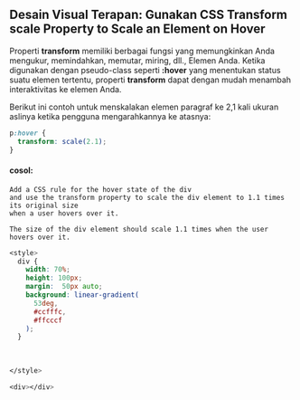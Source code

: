 ## Desain Visual Terapan: Gunakan CSS Transform scale Property to Scale an Element on Hover

Properti **transform** memiliki berbagai fungsi yang memungkinkan Anda mengukur, memindahkan, memutar, miring, dll., Elemen Anda. Ketika digunakan dengan pseudo-class seperti **:hover** yang menentukan status suatu elemen tertentu, properti **transform** dapat dengan mudah menambah interaktivitas ke elemen Anda.



Berikut ini contoh untuk menskalakan elemen paragraf ke 2,1 kali ukuran aslinya ketika pengguna mengarahkannya ke atasnya:

```css
p:hover {
  transform: scale(2.1);
}
```

#### cosol:

```
Add a CSS rule for the hover state of the div 
and use the transform property to scale the div element to 1.1 times its original size 
when a user hovers over it.

The size of the div element should scale 1.1 times when the user hovers over it.
```

```css
<style>
  div { 
    width: 70%;
    height: 100px;
    margin:  50px auto;
    background: linear-gradient(
      53deg,
      #ccfffc,
      #ffcccf
    );
  }
  
  
  
</style>

<div></div>
```



